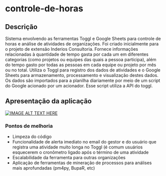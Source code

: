 # controle-de-horas

## Descrição
Sistema envolvendo as ferramentas Toggl e Google Sheets para controle de horas e análise de atividades de organizações. Foi criado inicialmente para o projeto de extensão Inderios Consultoria. Fornece informações relacionadas à quantidade de tempo gasta por cada um em diferentes categorias (como projetos ou equipes das quais a pessoa participa), além do tempo gasto por todas as pessoas em cada equipe ou projeto por mês ou no total.
Utiliza o Toggl para registro dos dados de atividades e o Google Sheets para armazenamento, processamento e visualização destes dados. Os dados são importados para a planilha diariamente por meio de um script do Google acionado por um acionador. Esse script utiliza a API do toggl.

## Apresentação da aplicação
[![IMAGE ALT TEXT HERE](http://img.youtube.com/vi/YOUTUBE_VIDEO_ID_HERE/0.jpg)](https://youtu.be/m1BXgaKSFe4)


### Pontos de melhoria
- Limpeza do código
- Funcionalidade de alerta imediato no email do gestor e do usuário que registra uma atividade muito longa no Toggl (é comum usuários esquecerem o cronômetro ligado após o término de uma atividade
- Escalabilidade da ferramenta para outras organizações
- Aplicação de ferramentas de mineração de processos para análises mais aprofundadas (pm4py, BupaR, etc)
